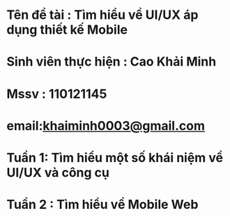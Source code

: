 # Tên đề tài : Tìm hiểu về UI/UX áp dụng thiết kế Mobile
# Sinh viên thực hiện : Cao Khải Minh
# Mssv : 110121145
# email:khaiminh0003@gmail.com
# Tuần 1: Tìm hiểu một số khái niệm về UI/UX và công cụ
# Tuần 2 : Tìm hiểu về Mobile Web

